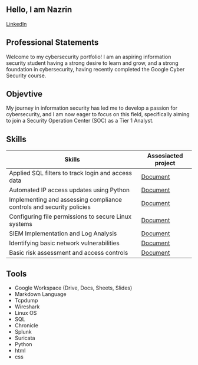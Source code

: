 ## Hello, I am Nazrin
<a href="www.linkedin.com/in/nəzrin-bayramova-9539482b2" target="_blank">LinkedIn</a>

## Professional Statements
Welcome to my cybersecurity portfolio! I am an aspiring information security student having a strong desire to learn and grow, and a strong foundation in cybersecurity, having recently completed the Google Cyber Security course. 

## Objevtive
My journey in information security has led me to develop a passion for cybersecurity, and I am now eager to focus on this field, specifically aiming to join a Security Operation Center (SOC) as a Tier 1 Analyst. 

## Skills
| Skills                                  | Assosiacted project |
|-----------------------------------------|---------------------|
|Applied SQL filters to track login and access data| <a href="https://github.com/BayramovaNazrin/BayramovaNazrin/blob/main/Apply%20filters%20to%20SQL%20queries.pdf">Document</a>|
|Automated IP access updates using Python|<a href="https://github.com/BayramovaNazrin/BayramovaNazrin/blob/main/Algorithm%20for%20file%20updates%20in%20Python.pdf">Document</a>
|Implementing and assessing compliance controls and security policies|<a href="https://github.com/BayramovaNazrin/BayramovaNazrin/blob/main/Controls%20and%20compliance%20checklist.pdf">Document</a>|
|Configuring file permissions to secure Linux systems|<a href="https://github.com/BayramovaNazrin/BayramovaNazrin/blob/main/File%20permissions%20in%20Linux.pdf">Document</a>|
|SIEM Implementation and Log Analysis|<a href="https://github.com/BayramovaNazrin/BayramovaNazrin/blob/main/Incident%20handler's%20journal.pdf">Document</a>|
|Identifying basic network vulnerabilities|<a href="https://github.com/BayramovaNazrin/BayramovaNazrin/blob/main/Incident%20report%20analysis.pdf">Document</a>|
|Basic risk assessment and access controls|<a href="https://github.com/BayramovaNazrin/BayramovaNazrin/blob/main/Vulnerability%20assessment%20report.pdf">Document</a>|

## Tools
* Google Workspace (Drive, Docs, Sheets, Slides)
* Markdown Language 
* Tcpdump
* Wireshark
* Linux OS
* SQL
* Chronicle
* Splunk
* Suricata
* Python
* html
* css
